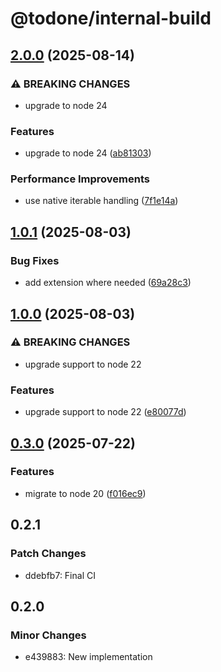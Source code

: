 # @todone/internal-build

## [2.0.0](https://github.com/cprecioso/todone/compare/internal-build-v1.0.1...internal-build-v2.0.0) (2025-08-14)


### ⚠ BREAKING CHANGES

* upgrade to node 24

### Features

* upgrade to node 24 ([ab81303](https://github.com/cprecioso/todone/commit/ab81303ed712570b64d54394a0442395abf7b827))


### Performance Improvements

* use native iterable handling ([7f1e14a](https://github.com/cprecioso/todone/commit/7f1e14acaf0b4ac70f08b7a4f6f872c087c6321b))

## [1.0.1](https://github.com/cprecioso/todone/compare/internal-build-v1.0.0...internal-build-v1.0.1) (2025-08-03)


### Bug Fixes

* add extension where needed ([69a28c3](https://github.com/cprecioso/todone/commit/69a28c3b4622cb7a0e14c68ec7da1224b892781f))

## [1.0.0](https://github.com/cprecioso/todone/compare/internal-build-v0.3.0...internal-build-v1.0.0) (2025-08-03)


### ⚠ BREAKING CHANGES

* upgrade support to node 22

### Features

* upgrade support to node 22 ([e80077d](https://github.com/cprecioso/todone/commit/e80077da736a61a535adaf37de3bab0bf13fdc0e))

## [0.3.0](https://github.com/cprecioso/todone/compare/internal-build-v0.2.1...internal-build-v0.3.0) (2025-07-22)


### Features

* migrate to node 20 ([f016ec9](https://github.com/cprecioso/todone/commit/f016ec96a55e67a4b0b1625be7fed3dbd65f680c))

## 0.2.1

### Patch Changes

- ddebfb7: Final CI

## 0.2.0

### Minor Changes

- e439883: New implementation
